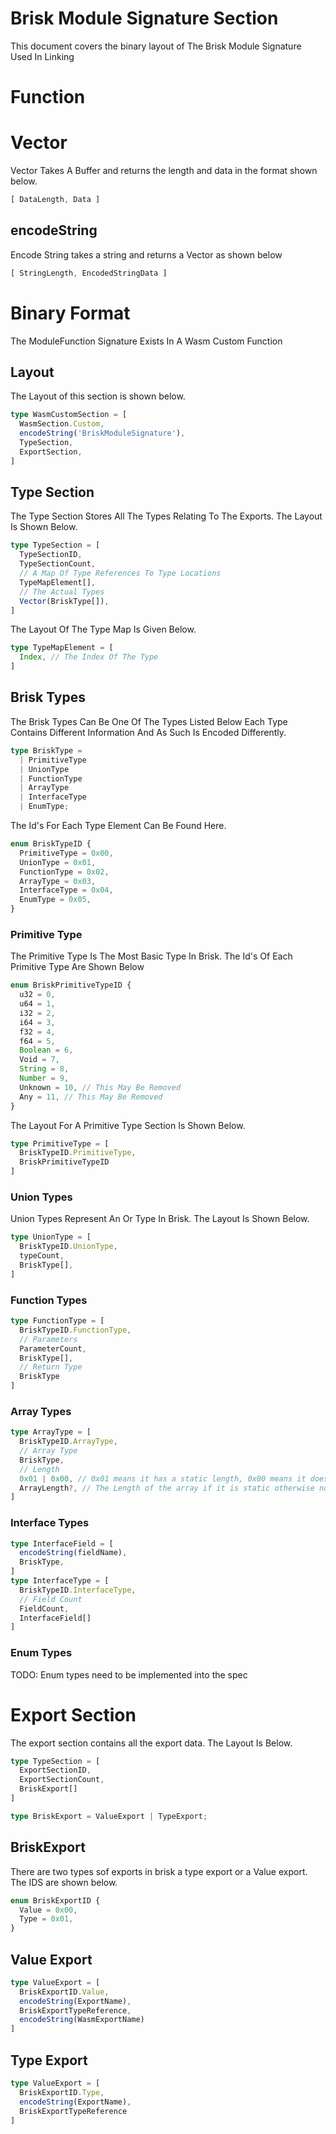 # Brisk Module Signature Section
This document covers the binary layout of The Brisk Module Signature Used In Linking
# Function
# Vector
Vector Takes A Buffer and returns the length and data in the format shown below.
```ts
[ DataLength, Data ]
```
## encodeString
Encode String takes a string and returns a Vector as shown below
```ts
[ StringLength, EncodedStringData ]
```
# Binary Format
The ModuleFunction Signature Exists In A Wasm Custom Function
## Layout
The Layout of this section is shown below.
```ts
type WasmCustomSection = [
  WasmSection.Custom,
  encodeString('BriskModuleSignature'),
  TypeSection,
  ExportSection,
]
```
## Type Section
The Type Section Stores All The Types Relating To The Exports. The Layout Is Shown Below.
```ts
type TypeSection = [
  TypeSectionID,
  TypeSectionCount,
  // A Map Of Type References To Type Locations
  TypeMapElement[],
  // The Actual Types
  Vector(BriskType[]),
]
```
The Layout Of The Type Map Is Given Below.
```ts
type TypeMapElement = [
  Index, // The Index Of The Type
]
```
## Brisk Types
The Brisk Types Can Be One Of The Types Listed Below Each Type Contains Different Information And As Such Is Encoded Differently.
```ts
type BriskType = 
  | PrimitiveType
  | UnionType
  | FunctionType
  | ArrayType
  | InterfaceType
  | EnumType;
```
The Id's For Each Type Element Can Be Found Here.
```ts
enum BriskTypeID {
  PrimitiveType = 0x00,
  UnionType = 0x01,
  FunctionType = 0x02,
  ArrayType = 0x03,
  InterfaceType = 0x04,
  EnumType = 0x05,
}
```
### Primitive Type
The Primitive Type Is The Most Basic Type In Brisk.
The Id's Of Each Primitive Type Are Shown Below
```ts
enum BriskPrimitiveTypeID {
  u32 = 0,
  u64 = 1,
  i32 = 2,
  i64 = 3,
  f32 = 4,
  f64 = 5,
  Boolean = 6,
  Void = 7,
  String = 8,
  Number = 9,
  Unknown = 10, // This May Be Removed
  Any = 11, // This May Be Removed
}
```
The Layout For A Primitive Type Section Is Shown Below. 
```ts
type PrimitiveType = [
  BriskTypeID.PrimitiveType,
  BriskPrimitiveTypeID
]
```
### Union Types
Union Types Represent An Or Type In Brisk. The Layout Is Shown Below.
```ts
type UnionType = [
  BriskTypeID.UnionType,
  typeCount,
  BriskType[],
]
```
### Function Types
```ts
type FunctionType = [
  BriskTypeID.FunctionType,
  // Parameters
  ParameterCount,
  BriskType[],
  // Return Type
  BriskType
]
```
### Array Types
```ts
type ArrayType = [
  BriskTypeID.ArrayType,
  // Array Type
  BriskType,
  // Length
  0x01 | 0x00, // 0x01 means it has a static length, 0x00 means it doesn't
  ArrayLength?, // The Length of the array if it is static otherwise nothing goes here
]
```
### Interface Types
```ts
type InterfaceField = [
  encodeString(fieldName),
  BriskType,
]
type InterfaceType = [
  BriskTypeID.InterfaceType,
  // Field Count
  FieldCount,
  InterfaceField[]
]
```
### Enum Types
TODO: Enum types need to be implemented into the spec



# Export Section
The export section contains all the export data. The Layout Is Below.
```ts
type TypeSection = [
  ExportSectionID,
  ExportSectionCount,
  BriskExport[]
]
```
```ts
type BriskExport = ValueExport | TypeExport;
```
## BriskExport
There are two types sof exports in brisk a type export or a Value export. The IDS are shown below.
```ts
enum BriskExportID {
  Value = 0x00,
  Type = 0x01,
}
```
## Value Export
```ts
type ValueExport = [
  BriskExportID.Value,
  encodeString(ExportName),
  BriskExportTypeReference,
  encodeString(WasmExportName)
]
```
## Type Export
```ts
type ValueExport = [
  BriskExportID.Type,
  encodeString(ExportName),
  BriskExportTypeReference
]
```